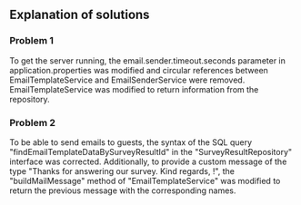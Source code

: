 ## Explanation of solutions

### Problem 1
To get the server running, the email.sender.timeout.seconds parameter in application.properties was modified and circular references between EmailTemplateService and EmailSenderService were removed. EmailTemplateService was modified to return information from the repository.

### Problem 2
To be able to send emails to guests, the syntax of the SQL query "findEmailTemplateDataBySurveyResultId" in the "SurveyResultRepository" interface was corrected. Additionally, to provide a custom message of the type "Thanks <guest name> for answering our survey. Kind regards, <hotel name>!", the "buildMailMessage" method of "EmailTemplateService" was modified to return the previous message with the corresponding names.

